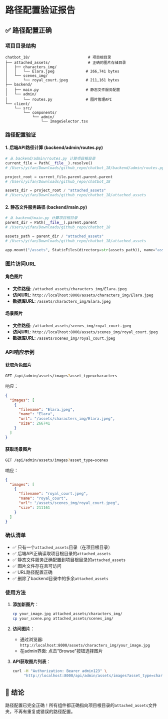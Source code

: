 # 路径配置验证报告

## ✅ 路径配置正确

### 项目目录结构
```
chatbot_18/                          # 项目根目录
├── attached_assets/                 # 正确的图片存储目录
│   ├── characters_img/
│   │   └── Elara.jpeg              # 266,741 bytes
│   └── scenes_img/
│       └── royal_court.jpeg        # 211,161 bytes
├── backend/
│   ├── main.py                     # 静态文件服务配置
│   └── admin/
│       └── routes.py               # 图片管理API
└── client/
    └── src/
        └── components/
            └── admin/
                └── ImageSelector.tsx
```

### 路径配置验证

#### 1. 后端API路径计算 (backend/admin/routes.py)
```python
# 从 backend/admin/routes.py 计算项目根目录
current_file = Path(__file__).resolve()
# /Users/yifan/Downloads/github_repo/chatbot_18/backend/admin/routes.py

project_root = current_file.parent.parent.parent
# /Users/yifan/Downloads/github_repo/chatbot_18

assets_dir = project_root / "attached_assets"
# /Users/yifan/Downloads/github_repo/chatbot_18/attached_assets
```

#### 2. 静态文件服务路径 (backend/main.py)
```python
# 从 backend/main.py 计算项目根目录
parent_dir = Path(__file__).parent.parent
# /Users/yifan/Downloads/github_repo/chatbot_18

assets_path = parent_dir / "attached_assets"
# /Users/yifan/Downloads/github_repo/chatbot_18/attached_assets

app.mount("/assets", StaticFiles(directory=str(assets_path)), name="assets")
```

### 图片访问URL

#### 角色图片
- **文件路径**: `/attached_assets/characters_img/Elara.jpeg`
- **访问URL**: `http://localhost:8000/assets/characters_img/Elara.jpeg`
- **数据库URL**: `/assets/characters_img/Elara.jpeg`

#### 场景图片
- **文件路径**: `/attached_assets/scenes_img/royal_court.jpeg`
- **访问URL**: `http://localhost:8000/assets/scenes_img/royal_court.jpeg`
- **数据库URL**: `/assets/scenes_img/royal_court.jpeg`

### API响应示例

#### 获取角色图片
```bash
GET /api/admin/assets/images?asset_type=characters
```

响应：
```json
{
  "images": [
    {
      "filename": "Elara.jpeg",
      "name": "Elara",
      "url": "/assets/characters_img/Elara.jpeg",
      "size": 266741
    }
  ]
}
```

#### 获取场景图片
```bash
GET /api/admin/assets/images?asset_type=scenes
```

响应：
```json
{
  "images": [
    {
      "filename": "royal_court.jpeg",
      "name": "royal_court",
      "url": "/assets/scenes_img/royal_court.jpeg",
      "size": 211161
    }
  ]
}
```

### 确认清单

- ✅ 只有一个`attached_assets`目录（在项目根目录）
- ✅ 后端API正确读取项目根目录的`attached_assets`
- ✅ 静态文件服务正确配置到项目根目录的`attached_assets`
- ✅ 图片文件存在且可访问
- ✅ URL路径配置正确
- ✅ 删除了backend目录中的多余`attached_assets`

### 使用方法

1. **添加新图片**：
   ```bash
   cp your_image.jpg attached_assets/characters_img/
   cp your_scene.png attached_assets/scenes_img/
   ```

2. **访问图片**：
   - 通过浏览器: `http://localhost:8000/assets/characters_img/your_image.jpg`
   - 在admin界面: 点击"Browse"按钮选择图片

3. **API获取图片列表**：
   ```bash
   curl -H "Authorization: Bearer admin123" \
        "http://localhost:8000/api/admin/assets/images?asset_type=characters"
   ```

## 🎯 结论

路径配置已完全正确！所有组件都正确指向项目根目录的`attached_assets`文件夹，不再有重复或错误的路径配置。